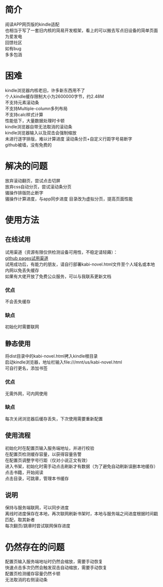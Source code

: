 # 简介  
阅读APP网页版的kindle适配  
也相当于写了一套旧内核的简易开发框架，看上的可以搬去写点旧设备的简单页面  
为爱发电   
回馈社区   
如有bug   
多多包涵     

# 困难  
kindle浏览器内核老旧，许多新东西用不了  
个人kindle缓存限制大小为2600000字节，约2.48M  
不支持元素滚动条  
不支持Multiple-column多列布局  
不支持calc样式计算  
性能低下，大量数据处理时卡顿  
kindle浏览器自带无法取消的滚动条  
kindle浏览器输入以及双击会强制缩放  
未进行逐字排版，难以计算进度
滚动条分页+自定义行距字号易断字  
github被墙，没有免费的

# 解决的问题  
放弃滚动翻页，尝试点击切屏  
放弃css自动分页，尝试滚动条分页  
骚操作排版防止断字  
骚操作计算进度，与app同步进度
目录改为虚拟分页，提高页面性能

# 使用方法  

## 在线试用  
试用渠道（资源有限仅供检测设备可用性，不稳定请轻薅）：  
[github pages试用渠道](https://cyx7788414.github.io/kabi-novel.html)  
试用成功后，有能力的朋友，请自行部署kabi-novel.html文件至个人域名或本地内网以免丢失缓存  
如果有大佬开放了免费公众服务，可以与我联系更新文档    
### 优点  
不会丢失缓存   
### 缺点  
初始化时需要联网  

## 静态使用  
将dist目录中的kabi-novel.html拷入kindle根目录  
启动kindle浏览器，地址栏输入file:///mnt/us/kabi-novel.html  
可自行更名，添加书签  
### 优点    
无需外网，可内网使用  
### 缺点  
每次关闭浏览器后缓存丢失，下次使用需要重新配置  

## 使用流程  
初始化时在配置页输入服务端地址，并进行校验  
在配置页检测缓存容量，以获得容量告警  
在配置页调整字号行距（仅对小说正文有效）  
进入书架，初始化时需手动点击刷新才有数据（为了避免自动刷新误删本地缓存）  
点击书籍，开始阅读  
点击目录，可跳章，管理本书缓存  

## 说明  
保持与服务端联网，可以同步进度  
离线时进度保存在本地，再次联网刷新书架时，本地与服务端之间进度根据时间戳匹配，取其新者  
每次翻页/跳章时尝试联网保存进度  

# 仍然存在的问题  
配置页输入服务端地址时仍然会缩放，需要手动恢复  
快速点击多次仍然会触发双击自动缩放，需要手动恢复  
配置页检测缓存容量仍然卡顿  
无法取消的右侧滚动条  

